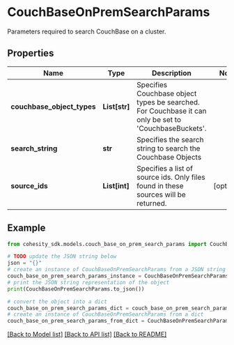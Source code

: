 # CouchBaseOnPremSearchParams

Parameters required to search CouchBase on a cluster.

## Properties

Name | Type | Description | Notes
------------ | ------------- | ------------- | -------------
**couchbase_object_types** | **List[str]** | Specifies Couchbase object types be searched. For Couchbase it can only be set to &#39;CouchbaseBuckets&#39;. | 
**search_string** | **str** | Specifies the search string to search the Couchbase Objects | 
**source_ids** | **List[int]** | Specifies a list of source ids. Only files found in these sources will be returned. | [optional] 

## Example

```python
from cohesity_sdk.models.couch_base_on_prem_search_params import CouchBaseOnPremSearchParams

# TODO update the JSON string below
json = "{}"
# create an instance of CouchBaseOnPremSearchParams from a JSON string
couch_base_on_prem_search_params_instance = CouchBaseOnPremSearchParams.from_json(json)
# print the JSON string representation of the object
print(CouchBaseOnPremSearchParams.to_json())

# convert the object into a dict
couch_base_on_prem_search_params_dict = couch_base_on_prem_search_params_instance.to_dict()
# create an instance of CouchBaseOnPremSearchParams from a dict
couch_base_on_prem_search_params_from_dict = CouchBaseOnPremSearchParams.from_dict(couch_base_on_prem_search_params_dict)
```
[[Back to Model list]](../README.md#documentation-for-models) [[Back to API list]](../README.md#documentation-for-api-endpoints) [[Back to README]](../README.md)


